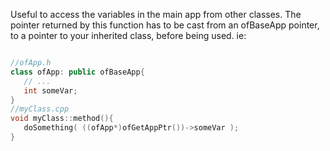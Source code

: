 Useful to access the variables in the main app from other classes. The pointer returned by this function has to be cast from an ofBaseApp pointer, to a pointer to your inherited class, before being used.
ie:
```cpp

//ofApp.h
class ofApp: public ofBaseApp{
   // ...
   int someVar;
}
//myClass.cpp
void myClass::method(){
   doSomething( ((ofApp*)ofGetAppPtr())->someVar );
}
```

